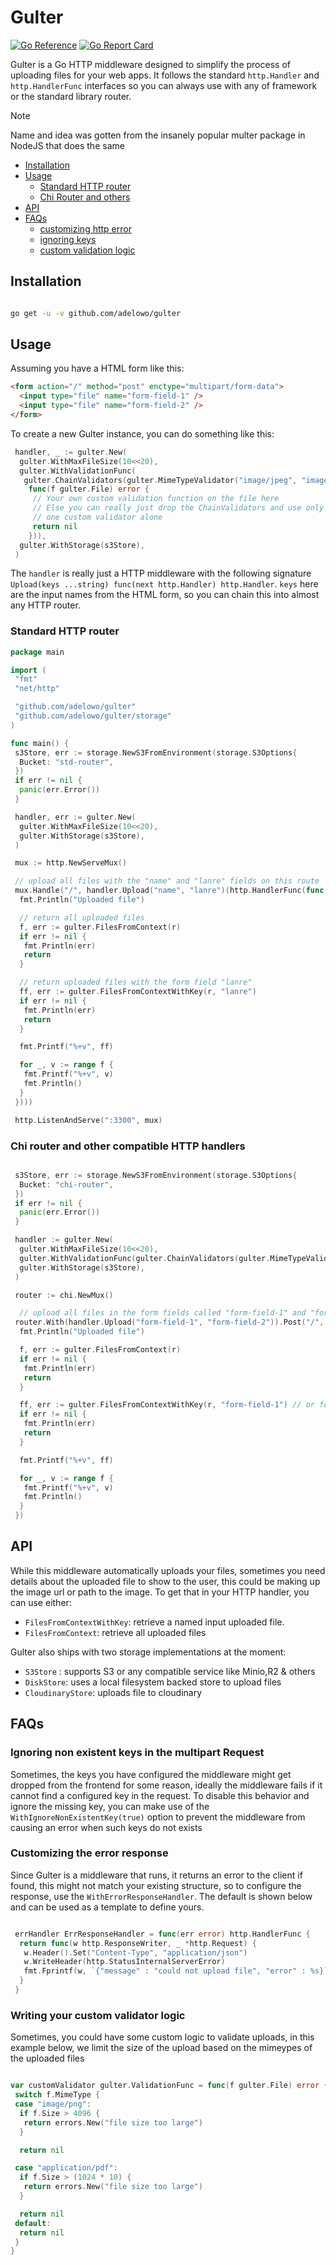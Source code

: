 # Gulter

[![Go Reference](https://pkg.go.dev/badge/github.com/adelowo/gulter.svg)](https://pkg.go.dev/github.com/adelowo/gulter)
[![Go Report Card](https://goreportcard.com/badge/github.com/adelowo/gulter)](https://goreportcard.com/report/github.com/adelowo/gulter)

Gulter is a Go HTTP middleware designed to simplify the process of uploading files
for your web apps. It follows the standard
`http.Handler` and `http.HandlerFunc` interfaces so you can
always use with any of framework or the standard library router.

> [!NOTE]
> Name and idea was gotten from the insanely popular multer package in NodeJS that does the same

- [Installation](#installation)
- [Usage](#usage)
  - [Standard HTTP router](#standard-http-router)
  - [Chi Router and others](#chi-router-and-other-compatible-http-handlers)
- [API](#api)
- [FAQs](#faqs)
  - [customizing http error](#customizing-the-error-response)
  - [ignoring keys](#ignoring-non-existent-keys-in-the-multipart-request)
  - [custom validation logic](#writing-your-custom-validator-logic)

## Installation

```sh

go get -u -v github.com/adelowo/gulter

```

## Usage

Assuming you have a HTML form like this:

```html
<form action="/" method="post" enctype="multipart/form-data">
  <input type="file" name="form-field-1" />
  <input type="file" name="form-field-2" />
</form>
```

To create a new Gulter instance, you can do something like this:

```go
 handler, _ := gulter.New(
  gulter.WithMaxFileSize(10<<20),
  gulter.WithValidationFunc(
   gulter.ChainValidators(gulter.MimeTypeValidator("image/jpeg", "image/png"),
    func(f gulter.File) error {
     // Your own custom validation function on the file here
     // Else you can really just drop the ChainValidators and use only the MimeTypeValidator or just
     // one custom validator alone
     return nil
    })),
  gulter.WithStorage(s3Store),
 )
```

The `handler` is really just a HTTP middleware with the following signature
`Upload(keys ...string) func(next http.Handler) http.Handler`. `keys` here
are the input names from the HTML form, so you can chain this into almost any HTTP
router.

### Standard HTTP router

```go
package main

import (
 "fmt"
 "net/http"

 "github.com/adelowo/gulter"
 "github.com/adelowo/gulter/storage"
)

func main() {
 s3Store, err := storage.NewS3FromEnvironment(storage.S3Options{
  Bucket: "std-router",
 })
 if err != nil {
  panic(err.Error())
 }

 handler, err := gulter.New(
  gulter.WithMaxFileSize(10<<20),
  gulter.WithStorage(s3Store),
 )

 mux := http.NewServeMux()

 // upload all files with the "name" and "lanre" fields on this route
 mux.Handle("/", handler.Upload("name", "lanre")(http.HandlerFunc(func(w http.ResponseWriter, r *http.Request) {
  fmt.Println("Uploaded file")

  // return all uploaded files
  f, err := gulter.FilesFromContext(r)
  if err != nil {
   fmt.Println(err)
   return
  }

  // return uploaded files with the form field "lanre"
  ff, err := gulter.FilesFromContextWithKey(r, "lanre")
  if err != nil {
   fmt.Println(err)
   return
  }

  fmt.Printf("%+v", ff)

  for _, v := range f {
   fmt.Printf("%+v", v)
   fmt.Println()
  }
 })))

 http.ListenAndServe(":3300", mux)

```

### Chi router and other compatible HTTP handlers

```go

 s3Store, err := storage.NewS3FromEnvironment(storage.S3Options{
  Bucket: "chi-router",
 })
 if err != nil {
  panic(err.Error())
 }

 handler := gulter.New(
  gulter.WithMaxFileSize(10<<20),
  gulter.WithValidationFunc(gulter.ChainValidators(gulter.MimeTypeValidator("image/jpeg", "image/png"))),
  gulter.WithStorage(s3Store),
 )

 router := chi.NewMux()

  // upload all files in the form fields called "form-field-1" and "form-field-2"
 router.With(handler.Upload("form-field-1", "form-field-2")).Post("/", func(w http.ResponseWriter, r *http.Request) {
  fmt.Println("Uploaded file")

  f, err := gulter.FilesFromContext(r)
  if err != nil {
   fmt.Println(err)
   return
  }

  ff, err := gulter.FilesFromContextWithKey(r, "form-field-1") // or form-field-2
  if err != nil {
   fmt.Println(err)
   return
  }

  fmt.Printf("%+v", ff)

  for _, v := range f {
   fmt.Printf("%+v", v)
   fmt.Println()
  }
 })

```

## API

While this middleware automatically uploads your files, sometimes you need
details about the uploaded file to show to the user, this could be making up the
image url or path to the image. To get that in your HTTP handler, you can use either:

- `FilesFromContextWithKey`: retrieve a named input uploaded file.
- `FilesFromContext`: retrieve all uploaded files

Gulter also ships with two storage implementations at the moment:

- `S3Store` : supports S3 or any compatible service like Minio,R2 & others
- `DiskStore`: uses a local filesystem backed store to upload files
- `CloudinaryStore`: uploads file to cloudinary

## FAQs

### Ignoring non existent keys in the multipart Request

Sometimes, the keys you have configured the middleware might get dropped from the
frontend for some reason, ideally the middleware fails if it cannot find a
configured key in the request. To disable this behavior and ignore the missing
key, you can make use of the `WithIgnoreNonExistentKey(true)` option to prevent the
middleware from causing an error when such keys do not exists

### Customizing the error response

Since Gulter is a middleware that runs, it returns an error to the client if found,
this might not match your existing structure, so to configure the response, use the
`WithErrorResponseHandler`. The default is shown below and can be used as a template
to define yours.

```go

 errHandler ErrResponseHandler = func(err error) http.HandlerFunc {
  return func(w http.ResponseWriter, _ *http.Request) {
   w.Header().Set("Content-Type", "application/json")
   w.WriteHeader(http.StatusInternalServerError)
   fmt.Fprintf(w, `{"message" : "could not upload file", "error" : %s}`, err.Error())
  }
 }
```

### Writing your custom validator logic

Sometimes, you could have some custom logic to validate uploads, in this example
below, we limit the size of the upload based on the mimeypes of the uploaded files

```go

var customValidator gulter.ValidationFunc = func(f gulter.File) error {
 switch f.MimeType {
 case "image/png":
  if f.Size > 4096 {
   return errors.New("file size too large")
  }

  return nil

 case "application/pdf":
  if f.Size > (1024 * 10) {
   return errors.New("file size too large")
  }

  return nil
 default:
  return nil
 }
}

```
